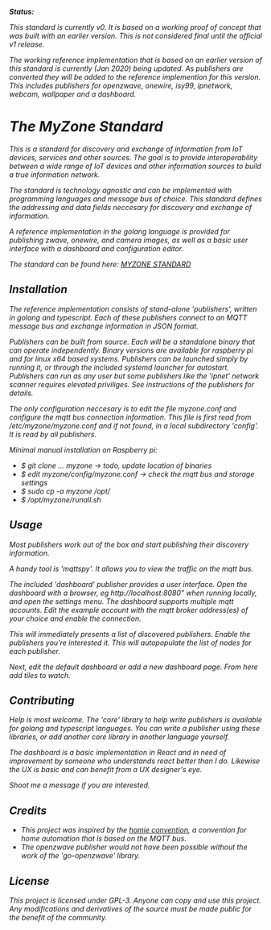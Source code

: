 <i src="myzone.png"/>

**Status:**

*This standard is currently v0. It is based on a working proof of concept that was built with an earlier version. This is not considered final until the official v1 release.*

*The working reference implementation that is based on an earlier version of this standard is currently (Jan 2020) being updated. As publishers are converted they will be added to the reference implemention for this version. This includes publishers for openzwave, onewire, isy99, ipnetwork, webcam, wallpaper and a dashboard*. 


# The MyZone Standard

This is a standard for discovery and exchange of information from IoT devices, services and other sources. The goal is to provide interoperability between a wide range of IoT devices and other information sources to build a true information network.

The standard is technology agnostic and can be implemented with programming languages and message bus of choice. This standard defines the addressing and data fields neccesary for discovery and exchange of information.

A reference implementation in the golang language is provided for publishing zwave, onewire, and camera images, as well as a basic user interface with a dashboard and configuration editor.

The standard can be found here:  [MYZONE STANDARD](./myzone-standard.md)

## Installation

The reference implementation consists of stand-alone 'publishers', written in golang and typescript. Each of these publishers connect to an MQTT message bus and exchange information in JSON format. 

Publishers can be built from source. Each will be a standalone binary that can operate independently. Binary versions are available for raspberry pi and for linux x64 based systems. Publishers can be launched simply by running it, or through the included systemd launcher for autostart. Publishers can run as any user but some publishers like the 'ipnet' network scanner requires elevated priviliges. See instructions of the publishers for details.

The only configuration neccesary is to edit the file myzone.conf and configure the mqtt bus connection information. This file is first read from /etc/myzone/myzone.conf and if not found, in a local subdirectory 'config'. It is read by all publishers.

Minimal manual installation on Raspberry pi:
* $ git clone ... myzone            -> todo, update location of binaries
* $ edit myzone/config/myzone.conf  -> check the mqtt bus and storage settings
* $ sudo cp -a myzone /opt/
* $ /opt/myzone/runall.sh


## Usage

Most publishers work out of the box and start publishing their discovery information.

A handy tool is 'mqttspy'. It allows you to view the traffic on the mqtt bus.

The included 'dashboard' publisher provides a user interface. Open the dashboard with a browser, eg http://localhost:8080" when running locally, and open the settings menu. The dashboard supports multiple mqtt accounts. Edit the example account with the mqtt broker address(es) of your choice and enable the connection. 

This will immediately presents a list of discovered publishers. Enable the publishers you're interested it. This will autopopulate the list of nodes for each publisher. 

Next, edit the default dashboard or add a new dashboard page. From here add tiles to watch.


## Contributing

Help is most welcome. The 'core' library to help write publishers is available for golang and typescript languages. You can write a publisher using these libraries, or add another core library in another language yourself.

The dashboard is a basic implementation in React and in need of improvement by someone who understands react better than I do. Likewise the UX is basic and can benefit from a UX designer's eye.

Shoot me a message if you are interested.


## Credits

* This project was inspired by the [homie convention](https://github.com/homieiot/convention), a convention for home automation that is based on the MQTT bus. 
* The openzwave publisher would not have been possible without the work of the 'go-openzwave' library.

## License

This project is licensed under GPL-3. Anyone can copy and use this project. Any modifications and derivatives of the source must be made public for the benefit of the community.

